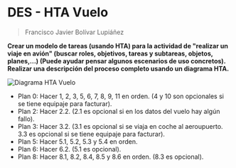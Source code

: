 # DES - HTA Vuelo

> Francisco Javier Bolívar Lupiáñez

**Crear un modelo de tareas (usando HTA) para la actividad de "realizar un viaje en avión" (buscar roles, objetivos, tareas y subtareas, objetos, planes,...) (Puede ayudar pensar algunos escenarios de uso concretos). Realizar una descripción del proceso completo usando un diagrama HTA.**

![Diagrama HTA Vuelo](img/hta_vuelo/hta_vuelo.png)

* Plan 0: Hacer 1, 2, 3, 5, 6, 7, 8, 9, 11 en orden. (4 y 10 son opcionales si se tiene equipaje para facturar).
* Plan 2: Hacer 2.2. (2.1 es opcional si en los datos del vuelo hay algún fallo).
* Plan 3: Hacer 3.2. (3.1 es opcional si se viaja en coche al aeroupuerto. 3.3 es opcional si se tiene equipaje para facturar).
* Plan 5: Hacer 5.1, 5.2, 5.3 y 5.4 en orden.
* Plan 6: Hacer 6.2. (5.1 es opcional).
* Plan 8: Hacer 8.1, 8.2, 8.4, 8.5 y 8.6 en orden. (8.3 es opcional).
